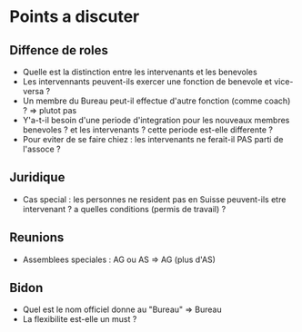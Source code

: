 # Points a discuter

## Diffence de roles
- Quelle est la distinction entre les intervenants et les benevoles
- Les intervennants peuvent-ils exercer une fonction de benevole et vice-versa ?
- Un membre du Bureau peut-il effectue d'autre fonction (comme coach) ? => plutot pas
- Y'a-t-il besoin d'une periode d'integration pour les nouveaux membres benevoles ? et les intervenants ? cette periode est-elle differente ?
- Pour eviter de se faire chiez : les intervenants ne ferait-il PAS parti de l'assoce ?

## Juridique
- Cas special : les personnes ne resident pas en Suisse peuvent-ils etre intervenant ? a quelles conditions (permis de travail) ?

## Reunions
- Assemblees speciales : AG ou AS => AG (plus d'AS)

## Bidon
- Quel est le nom officiel donne au "Bureau" => Bureau
- La flexibilite est-elle un must ?
